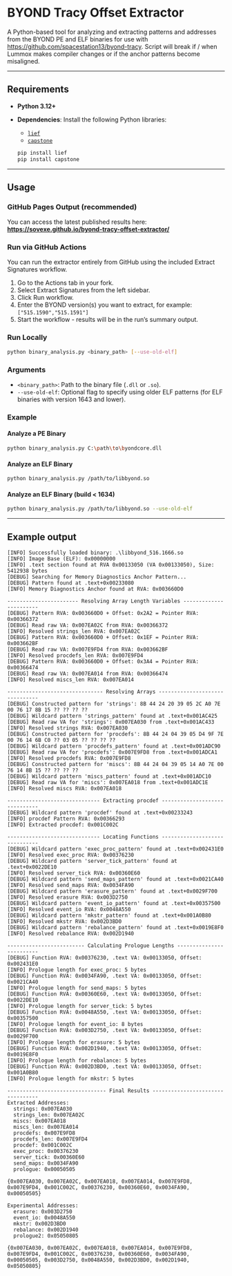 # BYOND Tracy Offset Extractor

A Python-based tool for analyzing and extracting patterns and addresses from the BYOND PE and ELF binaries for use with https://github.com/spacestation13/byond-tracy. Script will break if / when Lummox makes compiler changes or if the anchor patterns become misaligned.

---

## Requirements

- **Python 3.12+**
- **Dependencies**: Install the following Python libraries:
  - [`lief`](https://github.com/lief-project/LIEF)
  - [`capstone`](https://github.com/capstone-engine/capstone)
  
  ```bash
  pip install lief
  pip install capstone
  ```

---

## Usage

### GitHub Pages Output (recommended)
You can access the latest published results here:  
**https://sovexe.github.io/byond-tracy-offset-extractor/**

### Run via GitHub Actions
You can run the extractor entirely from GitHub using the included Extract Signatures workflow.

1. Go to the Actions tab in your fork.
2. Select Extract Signatures from the left sidebar.
3. Click Run workflow.
4. Enter the BYOND version(s) you want to extract, for example: `["515.1590","515.1591"]`
5. Start the workflow - results will be in the run’s summary output.


### Run Locally

```bash
python binary_analysis.py <binary_path> [--use-old-elf]
```

### Arguments

- `<binary_path>`: Path to the binary file (`.dll` or `.so`).
- `--use-old-elf`: Optional flag to specify using older ELF patterns (for ELF binaries with version 1643 and lower).

### Example

#### Analyze a PE Binary

```bash
python binary_analysis.py C:\path\to\byondcore.dll
```

#### Analyze an ELF Binary

```bash
python binary_analysis.py /path/to/libbyond.so
```

#### Analyze an ELF Binary (build < 1634)

```bash
python binary_analysis.py /path/to/libbyond.so --use-old-elf
```

---

## Example output

```
[INFO] Successfully loaded binary: .\libbyond_516.1666.so
[INFO] Image Base (ELF): 0x00000000
[INFO] .text section found at RVA 0x00133050 (VA 0x00133050), Size: 5412938 bytes
[DEBUG] Searching for Memory Diagnostics Anchor Pattern...
[DEBUG] Pattern found at .text+0x00233080
[INFO] Memory Diagnostics Anchor found at RVA: 0x003660D0

----------------------- Resolving Array Length Variables -----------------------
[DEBUG] Pattern RVA: 0x003660D0 + Offset: 0x2A2 = Pointer RVA: 0x00366372
[DEBUG] Read raw VA: 0x007EA02C from RVA: 0x00366372
[INFO] Resolved strings_len RVA: 0x007EA02C
[DEBUG] Pattern RVA: 0x003660D0 + Offset: 0x1EF = Pointer RVA: 0x003662BF
[DEBUG] Read raw VA: 0x007E9FD4 from RVA: 0x003662BF
[INFO] Resolved procdefs_len RVA: 0x007E9FD4
[DEBUG] Pattern RVA: 0x003660D0 + Offset: 0x3A4 = Pointer RVA: 0x00366474
[DEBUG] Read raw VA: 0x007EA014 from RVA: 0x00366474
[INFO] Resolved miscs_len RVA: 0x007EA014

------------------------------- Resolving Arrays -------------------------------
[DEBUG] Constructed pattern for 'strings': 8B 44 24 20 39 05 2C A0 7E 00 76 17 8B 15 ?? ?? ?? ??
[DEBUG] Wildcard pattern 'strings_pattern' found at .text+0x001AC425
[DEBUG] Read raw VA for 'strings': 0x007EA030 from .text+0x001AC433
[INFO] Resolved strings RVA: 0x007EA030
[DEBUG] Constructed pattern for 'procdefs': 8B 44 24 04 39 05 D4 9F 7E 00 76 14 6B C0 ?? 03 05 ?? ?? ?? ??
[DEBUG] Wildcard pattern 'procdefs_pattern' found at .text+0x001ADC90
[DEBUG] Read raw VA for 'procdefs': 0x007E9FD8 from .text+0x001ADCA1
[INFO] Resolved procdefs RVA: 0x007E9FD8
[DEBUG] Constructed pattern for 'miscs': 8B 44 24 04 39 05 14 A0 7E 00 76 14 8B 15 ?? ?? ?? ??
[DEBUG] Wildcard pattern 'miscs_pattern' found at .text+0x001ADC10
[DEBUG] Read raw VA for 'miscs': 0x007EA018 from .text+0x001ADC1E
[INFO] Resolved miscs RVA: 0x007EA018

------------------------------ Extracting procdef ------------------------------
[DEBUG] Wildcard pattern 'procdef' found at .text+0x00233243
[INFO] procdef Pattern RVA: 0x00366293
[INFO] Extracted procdef: 0x001C002C

------------------------------ Locating Functions ------------------------------
[DEBUG] Wildcard pattern 'exec_proc_pattern' found at .text+0x002431E0
[INFO] Resolved exec_proc RVA: 0x00376230
[DEBUG] Wildcard pattern 'server_tick_pattern' found at .text+0x0022DE10
[INFO] Resolved server_tick RVA: 0x00360E60
[DEBUG] Wildcard pattern 'send_maps_pattern' found at .text+0x0021CA40
[INFO] Resolved send_maps RVA: 0x0034FA90
[DEBUG] Wildcard pattern 'erasure_pattern' found at .text+0x0029F700
[INFO] Resolved erasure RVA: 0x003D2750
[DEBUG] Wildcard pattern 'event_io_pattern' found at .text+0x00357500
[INFO] Resolved event_io RVA: 0x0048A550
[DEBUG] Wildcard pattern 'mkstr_pattern' found at .text+0x001A0B80
[INFO] Resolved mkstr RVA: 0x002D3BD0
[DEBUG] Wildcard pattern 'rebalance_pattern' found at .text+0x0019E8F0
[INFO] Resolved rebalance RVA: 0x002D1940

------------------------- Calculating Prologue Lengths -------------------------
[DEBUG] Function RVA: 0x00376230, .text VA: 0x00133050, Offset: 0x002431E0
[INFO] Prologue length for exec_proc: 5 bytes
[DEBUG] Function RVA: 0x0034FA90, .text VA: 0x00133050, Offset: 0x0021CA40
[INFO] Prologue length for send_maps: 5 bytes
[DEBUG] Function RVA: 0x00360E60, .text VA: 0x00133050, Offset: 0x0022DE10
[INFO] Prologue length for server_tick: 5 bytes
[DEBUG] Function RVA: 0x0048A550, .text VA: 0x00133050, Offset: 0x00357500
[INFO] Prologue length for event_io: 8 bytes
[DEBUG] Function RVA: 0x003D2750, .text VA: 0x00133050, Offset: 0x0029F700
[INFO] Prologue length for erasure: 5 bytes
[DEBUG] Function RVA: 0x002D1940, .text VA: 0x00133050, Offset: 0x0019E8F0
[INFO] Prologue length for rebalance: 5 bytes
[DEBUG] Function RVA: 0x002D3BD0, .text VA: 0x00133050, Offset: 0x001A0B80
[INFO] Prologue length for mkstr: 5 bytes

-------------------------------- Final Results ---------------------------------
Extracted Addresses:
  strings: 0x007EA030
  strings_len: 0x007EA02C
  miscs: 0x007EA018
  miscs_len: 0x007EA014
  procdefs: 0x007E9FD8
  procdefs_len: 0x007E9FD4
  procdef: 0x001C002C
  exec_proc: 0x00376230
  server_tick: 0x00360E60
  send_maps: 0x0034FA90
  prologue: 0x00050505

{0x007EA030, 0x007EA02C, 0x007EA018, 0x007EA014, 0x007E9FD8, 0x007E9FD4, 0x001C002C, 0x00376230, 0x00360E60, 0x0034FA90, 0x00050505}

Experimental Addresses:
  erasure: 0x003D2750
  event_io: 0x0048A550
  mkstr: 0x002D3BD0
  rebalance: 0x002D1940
  prologue2: 0x05050805

{0x007EA030, 0x007EA02C, 0x007EA018, 0x007EA014, 0x007E9FD8, 0x007E9FD4, 0x001C002C, 0x00376230, 0x00360E60, 0x0034FA90, 0x00050505, 0x003D2750, 0x0048A550, 0x002D3BD0, 0x002D1940, 0x05050805}
```




